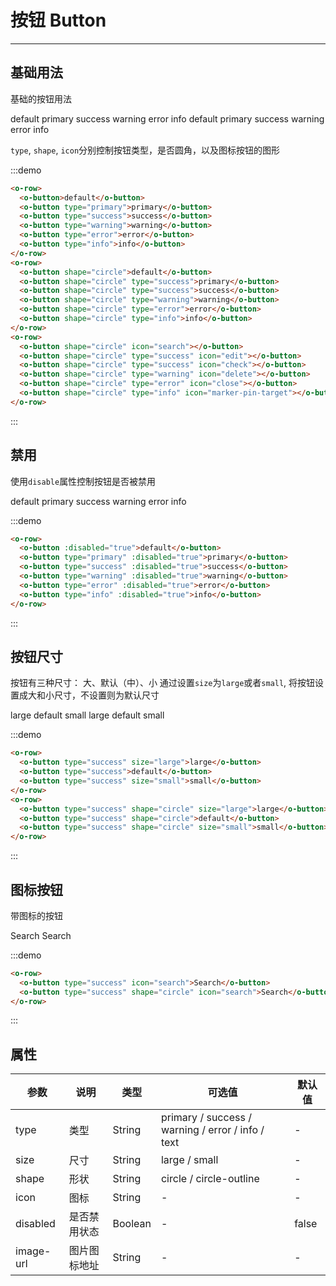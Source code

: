 <style lang="less">
  .demo-block {
    .okendo-row:not(:last-child) {
      margin-bottom: 10px;
    }
  }
</style>
# 按钮 Button

---

## 基础用法

基础的按钮用法

<div class="demo-block">
  <o-row>
    <o-button>default</o-button>
    <o-button type="primary">primary</o-button>
    <o-button type="success">success</o-button>
    <o-button type="warning">warning</o-button>
    <o-button type="error">error</o-button>
    <o-button type="info">info</o-button>
  </o-row>
  <o-row>
    <o-button shape="circle">default</o-button>
    <o-button shape="circle" type="success">primary</o-button>
    <o-button shape="circle" type="success">success</o-button>
    <o-button shape="circle" type="warning">warning</o-button>
    <o-button shape="circle" type="error">error</o-button>
    <o-button shape="circle" type="info">info</o-button>
  </o-row>
  <o-row>
    <o-button shape="circle" icon="search"></o-button>
    <o-button shape="circle" type="success" icon="edit"></o-button>
    <o-button shape="circle" type="success" icon="check"></o-button>
    <o-button shape="circle" type="warning" icon="delete"></o-button>
    <o-button shape="circle" type="error" icon="close"></o-button>
    <o-button shape="circle" type="info" icon="marker-pin-target"></o-button>
  </o-row>
</div> 

`type`, `shape`, `icon`分别控制按钮类型，是否圆角，以及图标按钮的图形

:::demo
```html
<o-row>
  <o-button>default</o-button>
  <o-button type="primary">primary</o-button>
  <o-button type="success">success</o-button>
  <o-button type="warning">warning</o-button>
  <o-button type="error">error</o-button>
  <o-button type="info">info</o-button>
</o-row>
<o-row>
  <o-button shape="circle">default</o-button>
  <o-button shape="circle" type="success">primary</o-button>
  <o-button shape="circle" type="success">success</o-button>
  <o-button shape="circle" type="warning">warning</o-button>
  <o-button shape="circle" type="error">error</o-button>
  <o-button shape="circle" type="info">info</o-button>
</o-row>
<o-row>
  <o-button shape="circle" icon="search"></o-button>
  <o-button shape="circle" type="success" icon="edit"></o-button>
  <o-button shape="circle" type="success" icon="check"></o-button>
  <o-button shape="circle" type="warning" icon="delete"></o-button>
  <o-button shape="circle" type="error" icon="close"></o-button>
  <o-button shape="circle" type="info" icon="marker-pin-target"></o-button>
</o-row>
```
:::

## 禁用

使用`disable`属性控制按钮是否被禁用

<div class="demo-block">
  <o-row>
    <o-button :disabled="true">default</o-button>
    <o-button type="primary" :disabled="true">primary</o-button>
    <o-button type="success" :disabled="true">success</o-button>
    <o-button type="warning" :disabled="true">warning</o-button>
    <o-button type="error" :disabled="true">error</o-button>
    <o-button type="info" :disabled="true">info</o-button>
  </o-row>
</div>

:::demo
```html
<o-row>
  <o-button :disabled="true">default</o-button>
  <o-button type="primary" :disabled="true">primary</o-button>
  <o-button type="success" :disabled="true">success</o-button>
  <o-button type="warning" :disabled="true">warning</o-button>
  <o-button type="error" :disabled="true">error</o-button>
  <o-button type="info" :disabled="true">info</o-button>
</o-row>
```
:::

## 按钮尺寸

按钮有三种尺寸： 大、默认（中）、小
通过设置`size`为`large`或者`small`, 将按钮设置成大和小尺寸，不设置则为默认尺寸

<div class="demo-block">
  <o-row>
    <o-button type="success" size="large">large</o-button>
    <o-button type="success">default</o-button>
    <o-button type="success" size="small">small</o-button>
  </o-row>
  <o-row>
    <o-button type="success" shape="circle" size="large">large</o-button>
    <o-button type="success" shape="circle">default</o-button>
    <o-button type="success" shape="circle" size="small">small</o-button>
  </o-row>
</div>

:::demo
```html
<o-row>
  <o-button type="success" size="large">large</o-button>
  <o-button type="success">default</o-button>
  <o-button type="success" size="small">small</o-button>
</o-row>
<o-row>
  <o-button type="success" shape="circle" size="large">large</o-button>
  <o-button type="success" shape="circle">default</o-button>
  <o-button type="success" shape="circle" size="small">small</o-button>
</o-row>
```
:::

## 图标按钮

带图标的按钮

<div class="demo-block">
  <o-row>
    <o-button type="success" icon="search">Search</o-button>
    <o-button type="success" shape="circle" icon="search">Search</o-button>
  </o-row>
</div>

:::demo
```html
<o-row>
  <o-button type="success" icon="search">Search</o-button>
  <o-button type="success" shape="circle" icon="search">Search</o-button>
</o-row>
```
:::

## 属性

| 参数      | 说明          | 类型      | 可选值                           | 默认值  |
|---------- |-------------- |---------- |--------------------------------  |-------- |
| type | 类型 | String | primary / success / warning / error / info / text | - |
| size | 尺寸 | String | large / small | - |
| shape | 形状 | String | circle / circle-outline | - |
| icon | 图标 | String | - | - |
| disabled | 是否禁用状态 | Boolean | - | false |
| image-url | 图片图标地址 | String | - | - |
